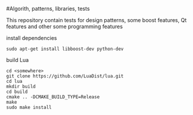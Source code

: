 #Algorith, patterns, libraries, tests

This repository contain tests for design patterns, some boost features, Qt features and other some programming features

install dependencies
```
sudo apt-get install libboost-dev python-dev
```
build Lua
```
cd <somewhere>
git clone https://github.com/LuaDist/lua.git
cd lua
mkdir build
cd build
cmake .. -DCMAKE_BUILD_TYPE=Release
make
sudo make install
```
